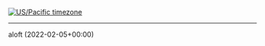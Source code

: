 [![US/Pacific timezone](https://img.shields.io/badge/timezone-US%2FEast-informational)](https://www.timeanddate.com/worldclock/canada/toronto)

---

aloft (2022-02-05+00:00)
